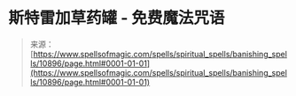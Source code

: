 <!--yml

category: 未分类

date: 2024-06-12 18:47:46

-->

# 斯特雷加草药罐 - 免费魔法咒语

> 来源：[https://www.spellsofmagic.com/spells/spiritual_spells/banishing_spells/10896/page.html#0001-01-01](https://www.spellsofmagic.com/spells/spiritual_spells/banishing_spells/10896/page.html#0001-01-01)
